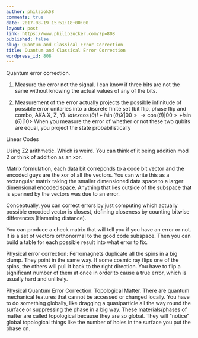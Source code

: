 ```yaml
---
author: philzook58
comments: true
date: 2017-08-19 15:51:18+00:00
layout: post
link: https://www.philipzucker.com/?p=808
published: false
slug: Quantum and Classical Error Correction
title: Quantum and Classical Error Correction
wordpress_id: 808
---
```


Quantum error correction.



 	
  1. Measure the error not the signal. I can know if three bits are not the same without knowing the actual values of any of the bits.

 	
  2. Measurement of the error actually projects the possible infinitude of possible error unitaries into a discrete finite set (bit flip, phase flip and combo, AKA X, Z, Y). $latex \cos(\theta)I+i\sin(\theta)X |00> \rightarrow \cos(\theta)|00>+i\sin(\theta)|10>$ When you measure the error of whether or not these two qubits are equal, you project the state probabilistically


Linear Codes

Using Z2 arithmetic. Which is weird. You can think of it being addition mod 2 or think of addition as an xor.

Matrix formulation, each data bit correponds to a code bit vector and the encoded guys are the xor of all the vectors. You can write this as a rectangular matrix taking the smaller dimensioned data space to a larger dimensional encoded space. Anything that lies outside of the subspace that is spanned by the vectors was due to an error.

Conceptually, you can correct errors by just computing which actually possible encoded vector is closest, defining closeness by counting bitwise differences (Hamming distance).

You can produce a check matrix that will tell you if you have an error or not. It is a set of vectors orthonormal to the good code subspace. Then you can build a table for each possible result into what error to fix.



Physical error correction: Ferromagnets duplicate all the spins in a big clump. They point in the same way. If some cosmic ray flips one of the spins, the others will pull it back to the right direction. You have to flip a significant number of them at once in order to cause a true error, which is usually hard and unlikely.

Physical Quantum Error Correction: Topological Matter. There are quantum mechanical features that cannot be accessed or changed locally. You have to do something globally, like dragging a quasiparticle all the way round the surface or suppressing the phase in a big way. These materials/phases of matter are called topological because they are so global. They will "notice" global topological things like the number of holes in the surface you put the phase on.


